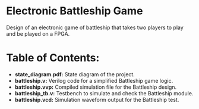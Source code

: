 # Electronic Battleship Game
Design of an electronic game of battleship that takes two players to play and be played on a FPGA.

# Table of Contents:
- **state_diagram.pdf:** State diagram of the project.
- **battleship.v:** Verilog code for a simplified Battleship game logic.
- **battleship.vvp:** Compiled simulation file for the Battleship design.
- **battleship_tb.v:** Testbench to simulate and check the Battleship module.
- **battleship.vcd:** Simulation waveform output for the Battleship test.
